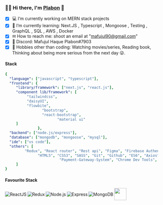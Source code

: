 <!--
**MafujulHaquePlabon/MafujulHaquePlabon** is a ✨ _special_ ✨ repository because its `README.md` (this file) appears on your GitHub profile.

Here are some ideas to get you started:

- 🔭 I’m currently working on ...
- 🌱 I’m currently learning ...
- 👯 I’m looking to collaborate on ...
- 🤔 I’m looking for help with ...
- 💬 Ask me about ...
- 📫 How to reach me: ...
- 😄 Pronouns: ...
- ⚡ Fun fact: ...
- [x] [<img width="20px" alt="Linkedin" src="https://img.shields.io/badge/-3178c6?badge&logo=linkedin&logoColor=white" /> How to reach me](https://www.linkedin.com/in/mafujul-haque-plabon-a374581b0/)🤝
### Hi there, I'm [Plabon](https://github.com/MafujulHaquePlabon) 👋
### Hi there, 👋
[![Typing SVG](https://readme-typing-svg.herokuapp.com?font=consolas&color=218bff&height=30&lines=I'm+Mafujul+Haque+Plabon!)](https://github.com/MafujulHaquePlabon)
-->
### :man_office_worker:  Hi there, I'm [Plabon](https://github.com/MafujulHaquePlabon) 👋
- [x] 💻 I’m currently working on MERN stack projects
- [x] 🌱 I’m currently learning: Next.JS , Typescript , Mongoose , Testing , GraphQL , SQL , AWS , Docker
- [x] ✉  How to reach me: shoot an email at "mafujul90@gmail.com"
- [x] 💬 Discord: Mafujul Haque Plabon#7903
- [x] 🎿 Hobbies other than coding: Watching movies/series, Reading book, Thinking about being more serious from the next day 😜.

#### Stack
```yaml
{
  "language": ["javascript", "typescript"],
  "frontend": {
     "library/framework": ["next.js", "react.js"],
     "component lib/framework": [
          "tailwindcss",
          "daisyUI",
          "flowbite",
                 "bootstrap",
                 "react-bootstrap",
                        "material ui"
     ]
               },
  "backend": ["node.js/express"], 
  "database": ["mongodb", "mongoose", "mysql"],
  "ide": ["vs code"],                     
  "others": [
         "Redux", "React router", "Rest api", "Figma", "Firebase Authentication", "Netlify", "Surge", "Heroku",
               "HTML5", "CSS3", "SASS", "Git", "Github", "ES6", "Axios", "Chrome Dev tool", "JWT", "Map",
                         "Payment-Gateway-System", "Chrome Dev Tools", "Testing", "AWS", "Docker"
     ]
}
```

#### Favourite Stack

<div  style="display: flex;align-items: center;"><img align="left" alt="ReactJS" src="https://img.shields.io/badge/React-20232A?style=for-the-badge&logo=react&logoColor=61DAFB" />
<img align="left" alt="Redux" src="https://img.shields.io/badge/Redux-593D88?style=for-the-badge&logo=redux&logoColor=white" />
<img align="left" alt="Node.js" src="https://img.shields.io/badge/Node.js-43853D?style=for-the-badge&logo=node.js&logoColor=white" />
<img align="left" alt="Express" src="https://img.shields.io/badge/Express.js-404D59?style=for-the-badge" />
<img align="left" alt="MongoDB" src="https://img.shields.io/badge/Mongodb-3178c6?style=for-the-badge&logo=mongodb&logoColor=green" />
  <a href="https://www.linkedin.com/in/alaminopu/">
<img width="40px" src="https://media.giphy.com/media/M9gbBd9nbDrOTu1Mqx/giphy.gif" width="100"/>
  </a></div>
